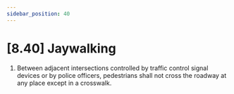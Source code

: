 ```yaml
---
sidebar_position: 40
---
```

# [8.40] Jaywalking

1. Between adjacent intersections controlled by traffic control signal devices or by police officers, pedestrians shall not cross the roadway at any place except in a crosswalk.